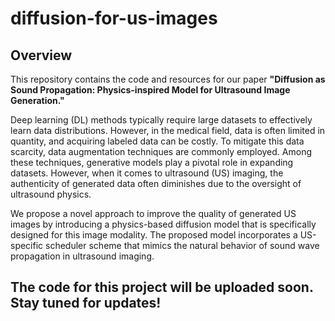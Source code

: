 # diffusion-for-us-images

## Overview
This repository contains the code and resources for our paper **"Diffusion as Sound Propagation: Physics-inspired Model for Ultrasound Image Generation."** 

Deep learning (DL) methods typically require large datasets to effectively learn data distributions. However, in the medical field, data is often limited in quantity, and acquiring labeled data can be costly. To mitigate this data scarcity, data augmentation techniques are commonly employed. Among these techniques, generative models play a pivotal role in expanding datasets. However, when it comes to ultrasound (US) imaging, the authenticity of generated data often diminishes due to the oversight of ultrasound physics.

We propose a novel approach to improve the quality of generated US images by introducing a physics-based diffusion model that is specifically designed for this image modality. The proposed model incorporates a US-specific scheduler scheme that mimics the natural behavior of sound wave propagation in ultrasound imaging.

## The code for this project will be uploaded soon. Stay tuned for updates!
